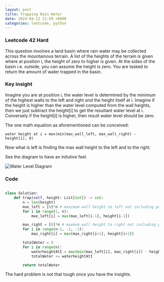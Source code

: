 ```yaml
---
layout: post
title: Trapping Rain Water
date: 2024-04-12 21:59 +0800
categories: leetcode, python
---
```


### Leetcode 42 Hard

This question involves a land basin where rain water may be collected across the mountainous terrain. A list of the heights of the terrain is given where at position i, the height of zero to higher is given. At the sides of the basin i.e. outside, you can assume the height is zero. You are tasked to return the amount of water trapped in the basin.

### Key insight

Imagine you are at position i, the water level is determined by the minimum of the highest walls to the left and right *and* the height itself at i. Imagine if the height is higher than the water level computed from the wall heights, then we just subtract the height[i] to get the resultant water level at i. Conversely if the height[i] is higher, then result water level should be zero.

The one math equation as aforementioned can be conceived: 

```
water height at i = max(min(max_wall_left, max_wall_right) - height[i], 0)

```

Now what is left is finding the max wall height to the left and to the right.

See the diagram to have an initutive feel.

![Water Level Diagram](/assets/images/Water.jpg)

### Code 

```python

class Solution:
    def trap(self, height: List[int]) -> int:
        n = len(height)
        max_left = [0]*n # maximum wall height to left not including position i
        for i in range(1, n):
            max_left[i] = max(max_left[i-1], height[i-1])

        max_right = [0]*n # maxmum wall height to right not including position i
        for i in range(n-2, -1, -1):
            max_right[i] = max(max_right[i+1], height[i+1])

        totalWater = 0
        for i in range(n):
            waterheightAtI = max(min(max_left[i], max_right[i]) - height[i], 0)
            totalWater += waterheightAtI

        return totalWater
```

The hard problem is not that tough once you have the insights.